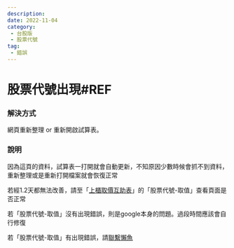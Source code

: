```yaml
---
description:
date: 2022-11-04
category:
 - 台股版
 - 股票代號
tag:
 - 錯誤
---
```


# 股票代號出現#REF

### 解決方式

  網頁重新整理 or 重新開啟試算表。

### 說明

  因為這頁的資料，試算表一打開就會自動更新，不知原因少數時候會抓不到資料，重新整理或是重新打開檔案就會恢復正常
  
  若經1.2天都無法改善，請至「[上櫃取價互助表](https://docs.google.com/spreadsheets/d/1gPp3MOwiIpfs5FVDnLXIq2b9UizYjbkPCSAjnlkzVdQ)」的「股票代號-取值」查看頁面是否正常
  
  若「股票代號-取值」沒有出現錯誤，則是google本身的問題。過段時間應該會自行修復
  
  若「股票代號-取值」有出現錯誤，請[聯繫懶魚](../Contact.md#聯繫懶魚)

